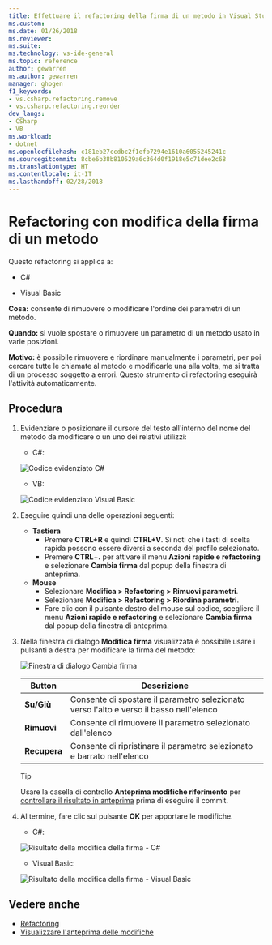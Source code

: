 ```yaml
---
title: Effettuare il refactoring della firma di un metodo in Visual Studio | Microsoft Docs
ms.custom: 
ms.date: 01/26/2018
ms.reviewer: 
ms.suite: 
ms.technology: vs-ide-general
ms.topic: reference
author: gewarren
ms.author: gewarren
manager: ghogen
f1_keywords:
- vs.csharp.refactoring.remove
- vs.csharp.refactoring.reorder
dev_langs:
- CSharp
- VB
ms.workload:
- dotnet
ms.openlocfilehash: c181eb27ccdbc2f1efb7294e1610a6055245241c
ms.sourcegitcommit: 8cbe6b38b810529a6c364d0f1918e5c71dee2c68
ms.translationtype: HT
ms.contentlocale: it-IT
ms.lasthandoff: 02/28/2018
---
```

# <a name="change-a-method-signature-refactoring"></a>Refactoring con modifica della firma di un metodo

Questo refactoring si applica a:

- C#

- Visual Basic

**Cosa:** consente di rimuovere o modificare l'ordine dei parametri di un metodo.

**Quando:** si vuole spostare o rimuovere un parametro di un metodo usato in varie posizioni.

**Motivo:** è possibile rimuovere e riordinare manualmente i parametri, per poi cercare tutte le chiamate al metodo e modificarle una alla volta, ma si tratta di un processo soggetto a errori.  Questo strumento di refactoring eseguirà l'attività automaticamente.

## <a name="how-to"></a>Procedura

1. Evidenziare o posizionare il cursore del testo all'interno del nome del metodo da modificare o un uno dei relativi utilizzi:

   - C#:

    ![Codice evidenziato C#](media/changesignature-highlight-cs.png)

   - VB:

    ![Codice evidenziato Visual Basic](media/changesignature-highlight-vb.png)

1. Eseguire quindi una delle operazioni seguenti:

   - **Tastiera**
     - Premere **CTRL+R** e quindi **CTRL+V**.  Si noti che i tasti di scelta rapida possono essere diversi a seconda del profilo selezionato.
     - Premere **CTRL**+**.** per attivare il menu **Azioni rapide e refactoring** e selezionare **Cambia firma** dal popup della finestra di anteprima.
   - **Mouse**
     - Selezionare **Modifica > Refactoring > Rimuovi parametri**.
     - Selezionare **Modifica > Refactoring > Riordina parametri**.
     - Fare clic con il pulsante destro del mouse sul codice, scegliere il menu **Azioni rapide e refactoring** e selezionare **Cambia firma** dal popup della finestra di anteprima.

1. Nella finestra di dialogo **Modifica firma** visualizzata è possibile usare i pulsanti a destra per modificare la firma del metodo:

   ![Finestra di dialogo Cambia firma](media/changesignature-dialog-cs.png)

   | Button | Descrizione
   | ------ | ---
   | **Su/Giù** | Consente di spostare il parametro selezionato verso l'alto e verso il basso nell'elenco
   | **Rimuovi**  | Consente di rimuovere il parametro selezionato dall'elenco
   | **Recupera** | Consente di ripristinare il parametro selezionato e barrato nell'elenco

   > [!TIP]
   > Usare la casella di controllo **Anteprima modifiche riferimento** per [controllare il risultato in anteprima](../../ide/preview-changes.md) prima di eseguire il commit.

1. Al termine, fare clic sul pulsante **OK** per apportare le modifiche.

   - C#:

    ![Risultato della modifica della firma - C#](media/changesignature-result-cs.png)

   - Visual Basic:

    ![Risultato della modifica della firma - Visual Basic](media/changesignature-result-vb.png)

## <a name="see-also"></a>Vedere anche

- [Refactoring](../refactoring-in-visual-studio.md)
- [Visualizzare l'anteprima delle modifiche](../../ide/preview-changes.md)